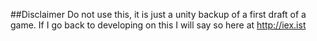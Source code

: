 ##Disclaimer
Do not use this, it is just a unity backup of a first draft of a game. If I go back to developing on this I will say so here at http://iex.ist
